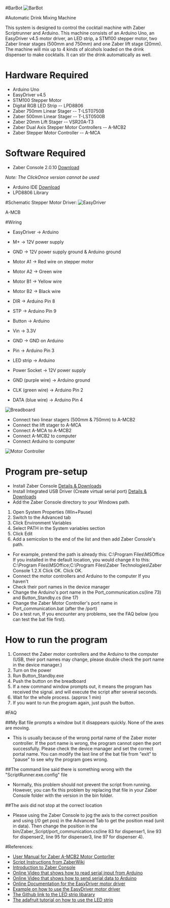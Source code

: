 #BarBot
![BarBot](Overview.jpeg)

#Automatic Drink Mixing Machine

This system is designed to control the cocktail machine with Zaber Scriptrunner and Arduino. This machine consists of an Arduino Uno, an EasyDriver v4.5 motor driver, an LED strip, a STM100 stepper motor, two Zaber linear stages (500mm and 750mm) and one Zaber lift stage (20mm). The machine will mix up to 4 kinds of alcohols loaded on the drink dispenser to make cocktails. It can stir the drink automatically as well.

# Hardware Required
* Arduino Uno
* EasyDriver v4.5
* STM100 Stepper Motor
* Digital RGB LED Strip -- LPD8806
* Zaber 750mm Linear Stager -- T-LST0750B
* Zaber 500mm Linear Stager -- T-LST0500B
* Zaber 20mm Lift Stager -- VSR20A-T3
* Zaber Dual Axis Stepper Motor Controllers -- A-MCB2
* Zaber Stepper Motor Controller -- A-MCA

# Software Required
* Zaber Console 2.0.10 [Download](http://www.zaber.com/support/software.php?file=zaber_console_installer)

_Note: The ClickOnce version cannot be used_

* Arduino IDE [Download](https://www.arduino.cc/en/Main/Software)
* LPD8806 Library

#Schematic
Stepper Motor Driver:
![EasyDriver](EasyDriver.jpeg)

A-MCB

#Wiring
* EasyDriver -> Arduino
* M+ -> 12V power supply
* GND -> 12V power supply ground & Arduino ground
* Motor A1 -> Red wire on stepper motor
* Motor A2 -> Green wire
* Motor B1 -> Yellow wire
* Motor B2 -> Black wire
* DIR -> Arduino Pin 8
* STP -> Arduino Pin 9
 
  
   
    
     
     
* Button -> Arduino
* Vin -> 3.3V
* GND -> GND on Arduino
* Pin -> Arduino Pin 3

 
  
   
    
     
     
* LED strip -> Arduino
* Power Socket -> 12V power supply
* GND (purple wire) -> Arduino ground
* CLK (green wire) -> Arduino Pin 2
* DATA (blue wire) -> Arduino Pin 4

![Breadboard](Breadboard.jpeg)

* Connect two linear stagers (500mm & 750mm) to A-MCB2
* Connect the lift stager to A-MCA
* Connect A-MCA to A-MCB2
* Connect A-MCB2 to computer
* Connect Arduino to computer

![Motor Controller](MotorController.jpeg)


# Program pre-setup
* Install Zaber Console [Details &amp; Downloads](http://www.zaber.com/wiki/Software/Zaber_Console)
* Install Integrated USB Driver (Create virtual serial port) [Details &amp; Downloads](http://www.zaber.com/wiki/Software/Integrated_USB_Driver)
* Add the Zaber Console directory to your Windows path.
1. Open System Properties (Win+Pause)
2. Switch to the Advanced tab
3. Click Environment Variables
4. Select PATH in the System variables section
5. Click Edit
6. Add a semicolon to the end of the list and then add Zaber Console's path.
* For example, pretend the path is already this: C:\Program Files\MSOffice
If you installed in the default location, you would change it to this: C:\Program Files\MSOffice;C:\Program Files\Zaber Technologies\Zaber Console 1.2.X
Click OK. Click OK.
* Connect the motor controllers and Arduino to the computer If you haven't
* Check their port names in the device manager
* Change the Arduino's port name in the Port_communication.cs(line 73) and Button_Standby.cs (line 17)
* Change the Zaber Motor Controller's port name in Port_communication.bat (after the /port)
* Do a test run, If you encounter any problems, see the FAQ below (you can test the bat file first).

# How to run the program 
1. Connect the Zaber motor controllers and the Arduino to the computer (USB, their port names may change, please double check the port name in the device manager.)
2. Turn on the power
3. Run Button_Standby.exe
4. Push the button on the breadboard
5. If a new command window prompts out, it means the program has received the signal.
and will execute the script after several seconds.
6. Wait for the whole process. (approx 1 min)
7. If you want to run the program again, just push the button.


#FAQ

##My Bat file prompts a window but it disappears quickly. None of the axes are moving.
* This is usually because of the wrong portal name of the Zaber moter controller. If the port name is wrong, the program cannot open the port successfully. Please check the device manager and set the correct portal name. You can modify the last line of the bat file from "exit" to "pause" to see why the program goes wrong.

##The command line said there is something wrong with the "ScriptRunner.exe.config" file
* Normally, this problem should not prevent the script from running. However, you can fix this problem by replacing that file in your Zaber Console folder with the version in the bin folder.

##The axis did not stop at the correct location
* Please using the Zaber Console to jog the axis to the correct position and using (/0 get pos) in the Advanced Tab to get the position read (unit in data). Then change the position in the bin/Zaber_Script/port_communication.cs(line 83 for dispenser1, line 93 for dispenser2, line 95 for dispenser3, line 97 for dispenser 4).

#References:
* [User Manual for Zaber A-MCB2 Motor Contorller](http://www.zaber.com/wiki/Manuals/A-MCB2)
* [Script Instructions from ZaberWiki](http://www.zaber.com/wiki/Software/Zaber_Console/Scripting)
* [Introduction to Zaber Console](http://www.zaber.com/wiki/Software/Zaber_Console)
* [Online Video that shows how to read serial input from Arduino](https://www.youtube.com/watch?v=TNLp5UV0dMI&t=342s)
* [Online Video that shows how to send serial data to Arduino](https://www.youtube.com/watch?v=WShhcGl3A6g)
* [Online Documentation for the EasyDriver motor driver](http://www.schmalzhaus.com/EasyDriver/)
* [Example on how to use the EasyDriver motor driver](http://www.schmalzhaus.com/EasyDriver/Examples/EasyDriverExamples.html)
* [The Github link to the LED strip libarary](https://github.com/adafruit/LPD8806)
* [The adafruit tutorial on how to use the LED strip](https://learn.adafruit.com/digital-led-strip/overview)
